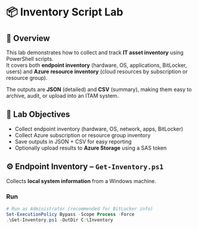 # 📦 Inventory Script Lab

## 📌 Overview
This lab demonstrates how to collect and track **IT asset inventory** using PowerShell scripts.  
It covers both **endpoint inventory** (hardware, OS, applications, BitLocker, users) and **Azure resource inventory** (cloud resources by subscription or resource group).  

The outputs are **JSON** (detailed) and **CSV** (summary), making them easy to archive, audit, or upload into an ITAM system.



## 🧩 Lab Objectives
- Collect endpoint inventory (hardware, OS, network, apps, BitLocker)  
- Collect Azure subscription or resource group inventory  
- Save outputs in JSON + CSV for easy reporting  
- Optionally upload results to **Azure Storage** using a SAS token  



## ⚙️ Endpoint Inventory – `Get-Inventory.ps1`
Collects **local system information** from a Windows machine.

### Run
```powershell
# Run as Administrator (recommended for BitLocker info)
Set-ExecutionPolicy Bypass -Scope Process -Force
.\Get-Inventory.ps1 -OutDir C:\Inventory
